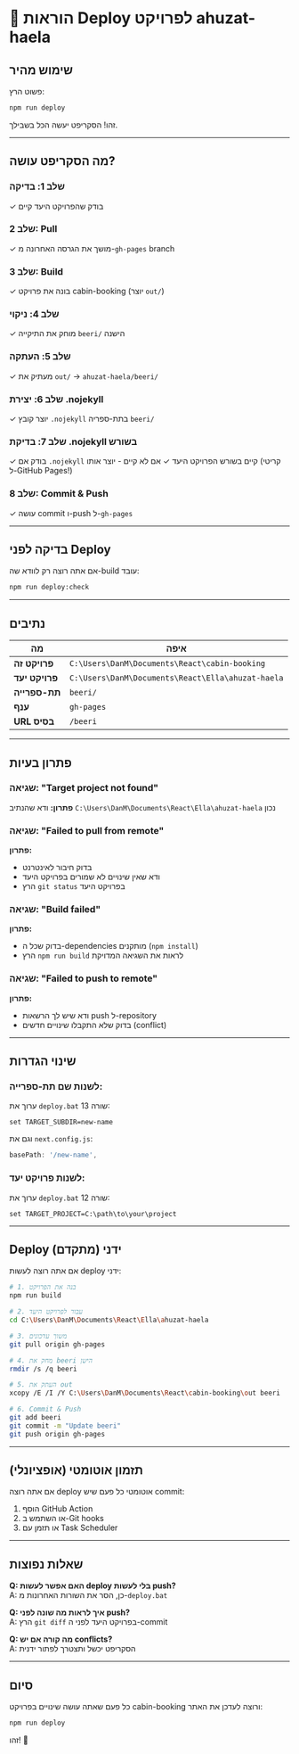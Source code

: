 # 🚀 הוראות Deploy לפרויקט ahuzat-haela

## שימוש מהיר

פשוט הרץ:
```bash
npm run deploy
```

זהו! הסקריפט יעשה הכל בשבילך.

---

## מה הסקריפט עושה?

### שלב 1: בדיקה
✓ בודק שהפרויקט היעד קיים

### שלב 2: Pull
✓ מושך את הגרסה האחרונה מ-`gh-pages` branch

### שלב 3: Build
✓ בונה את פרויקט cabin-booking (יוצר `out/`)

### שלב 4: ניקוי
✓ מוחק את התיקייה `beeri/` הישנה

### שלב 5: העתקה
✓ מעתיק את `out/` → `ahuzat-haela/beeri/`

### שלב 6: יצירת .nojekyll
✓ יוצר קובץ `.nojekyll` בתת-ספריה `beeri/`

### שלב 7: בדיקת .nojekyll בשורש
✓ בודק אם `.nojekyll` קיים בשורש הפרויקט היעד
✓ אם לא קיים - יוצר אותו (קריטי ל-GitHub Pages!)

### שלב 8: Commit & Push
✓ עושה commit ו-push ל-`gh-pages`

---

## בדיקה לפני Deploy

אם אתה רוצה רק לוודא שה-build עובד:
```bash
npm run deploy:check
```

---

## נתיבים

| מה | איפה |
|---|---|
| **פרויקט זה** | `C:\Users\DanM\Documents\React\cabin-booking` |
| **פרויקט יעד** | `C:\Users\DanM\Documents\React\Ella\ahuzat-haela` |
| **תת-ספרייה** | `beeri/` |
| **ענף** | `gh-pages` |
| **URL בסיס** | `/beeri` |

---

## פתרון בעיות

### שגיאה: "Target project not found"
**פתרון:** ודא שהנתיב `C:\Users\DanM\Documents\React\Ella\ahuzat-haela` נכון

### שגיאה: "Failed to pull from remote"
**פתרון:** 
- בדוק חיבור לאינטרנט
- ודא שאין שינויים לא שמורים בפרויקט היעד
- הרץ `git status` בפרויקט היעד

### שגיאה: "Build failed"
**פתרון:**
- בדוק שכל ה-dependencies מותקנים (`npm install`)
- הרץ `npm run build` לראות את השגיאה המדויקת

### שגיאה: "Failed to push to remote"
**פתרון:**
- ודא שיש לך הרשאות push ל-repository
- בדוק שלא התקבלו שינויים חדשים (conflict)

---

## שינוי הגדרות

### לשנות שם תת-ספרייה:
ערוך את `deploy.bat` שורה 13:
```batch
set TARGET_SUBDIR=new-name
```

וגם את `next.config.js`:
```javascript
basePath: '/new-name',
```

### לשנות פרויקט יעד:
ערוך את `deploy.bat` שורה 12:
```batch
set TARGET_PROJECT=C:\path\to\your\project
```

---

## Deploy ידני (מתקדם)

אם אתה רוצה לעשות deploy ידני:

```bash
# 1. בנה את הפרויקט
npm run build

# 2. עבור לפרויקט היעד
cd C:\Users\DanM\Documents\React\Ella\ahuzat-haela

# 3. משוך עדכונים
git pull origin gh-pages

# 4. מחק את beeri הישן
rmdir /s /q beeri

# 5. העתק את out
xcopy /E /I /Y C:\Users\DanM\Documents\React\cabin-booking\out beeri

# 6. Commit & Push
git add beeri
git commit -m "Update beeri"
git push origin gh-pages
```

---

## תזמון אוטומטי (אופציונלי)

אם אתה רוצה deploy אוטומטי כל פעם שיש commit:

1. הוסף GitHub Action
2. או השתמש ב-Git hooks
3. או תזמן עם Task Scheduler

---

## שאלות נפוצות

**Q: האם אפשר לעשות deploy בלי לעשות push?**  
A: כן, הסר את השורות האחרונות מ-`deploy.bat`

**Q: איך לראות מה שונה לפני push?**  
A: הרץ `git diff` בפרויקט היעד לפני ה-commit

**Q: מה קורה אם יש conflicts?**  
A: הסקריפט יכשל ותצטרך לפתור ידנית

---

## סיום

כל פעם שאתה עושה שינויים בפרויקט cabin-booking ורוצה לעדכן את האתר:

```bash
npm run deploy
```

זהו! 🎉

